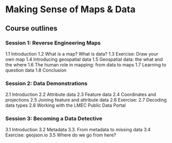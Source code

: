 # Making Sense of Maps & Data

## Course outlines

### Session 1: Reverse Engineering Maps
1.1 Introduction
1.2 What is a map? What is data?
1.3 Exercise: Draw your own map
1.4 Introducing geospatial data
1.5 Geospatial data: the what and the where
1.6 The human role in mapping: from data to maps
1.7 Learning to question data
1.8 Conclusion

### Session 2: Data Demonstrations
2.1 Introduction
2.2 Attribute data
2.3 Feature data
2.4 Coordinates and projections
2.5 Joining feature and attribute data
2.6 Exercise:
2.7 Decoding data types
2.8 Working with the LMEC Public Data Portal

### Session 3: Becoming a Data Detective
3.1 Introduction
3.2 Metadata
3.3. From metadata to missing data
3.4 Exercise: geojson.io
3.5 Where do we go from here?
